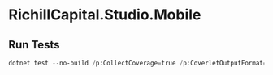 # RichillCapital.Studio.Mobile

## Run Tests

```powershell
dotnet test --no-build /p:CollectCoverage=true /p:CoverletOutputFormat=lcov /p:CoverletOutput=../../coverage/lcov.info -- MSTest.Parallelize.Workers=5
```